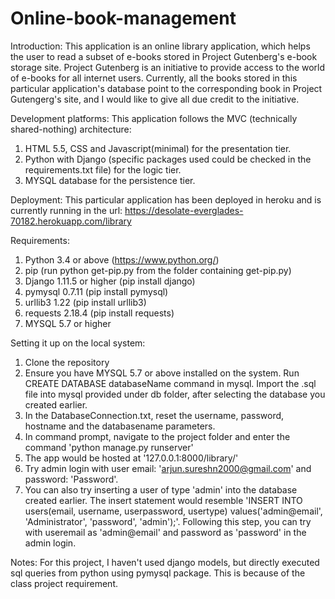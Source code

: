 # Online-book-management

Introduction:
This application is an online library application, which helps the user to read a subset of e-books stored in Project Gutenberg's e-book storage site. Project Gutenberg is an initiative to provide access to the world of e-books for all internet users. Currently, all the books stored in this particular application's database point to the corresponding book in Project Gutengerg's site, and I would like to give all due credit to the initiative.


Development platforms:
This application follows the MVC (technically shared-nothing) architecture:
1. HTML 5.5, CSS and Javascript(minimal) for the presentation tier.
2. Python with Django (specific packages used could be checked in the requirements.txt file) for the logic tier.
3. MYSQL database for the persistence tier.


Deployment:
This particular application has been deployed in heroku and is currently running in the url: https://desolate-everglades-70182.herokuapp.com/library


Requirements:
1. Python 3.4 or above (https://www.python.org/)
2. pip (run python get-pip.py from the folder containing get-pip.py)
3. Django 1.11.5 or higher (pip install django)
4. pymysql 0.7.11 (pip install pymysql)
5. urllib3 1.22 (pip install urllib3)
6. requests 2.18.4 (pip install requests)
7. MYSQL 5.7 or higher


Setting it up on the local system:
1. Clone the repository
2. Ensure you have MYSQL 5.7 or above installed on the system. Run CREATE DATABASE databaseName command in mysql. Import the .sql file into mysql provided under db folder, after selecting the database you created earlier.
3. In the DatabaseConnection.txt, reset the username, password, hostname and the databasename parameters.
4. In command prompt, navigate to the project folder and enter the command 'python manage.py runserver'
5. The app would be hosted at '127.0.0.1:8000/library/'
6. Try admin login with user email: 'arjun.sureshn2000@gmail.com' and password: 'Password'. 
7. You can also try inserting a user of type 'admin' into the database created earlier. The insert statement would resemble 'INSERT INTO users(email, username, userpassword, usertype) values('admin@email', 'Administrator', 'password', 'admin');'. Following this step, you can try with useremail as 'admin@email' and password as 'password' in the admin login.


Notes:
For this project, I haven't used django models, but directly executed sql queries from python using pymysql package. This is because of the class project requirement.
